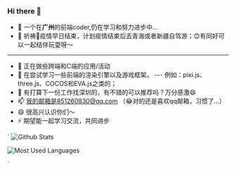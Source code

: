 ### Hi there 👋

- 🔭 一个在**广州**的前端coder,仍在学习和努力进步中...
- 🌱 祈祷🙏疫情早日结束，计划疫情结束后去青海或者新疆自驾游；😊有同好可以一起结伴玩耍呀～
***
- 👯 正在做些跨端和C端的应用/活动
- 🤔 在尝试学习一些前端的渲染引擎以及游戏框架。
--- 例如：pixi.js、three.js、COCOS和EVA.js之类的；
- 💬 有打算下一份工作找深圳的，有不错的可以推荐吗？万分感激😄
- 📫 我的邮箱是851260830@qq.com    （😂对的还是喜欢qq邮箱，习惯了...）
- 😄 很高兴认识你们～
- ⚡ 期望能一起学习交流，共同进步

`
![Github Stats](https://github-readme-stats.vercel.app/api?username=liuyiliang233&show_icons=true&theme=dark&count_private=true)

![Most Used Languages](https://github-readme-stats.vercel.app/api/top-langs/?username=liuyiliang233&theme=dark&layout=compact)

`
